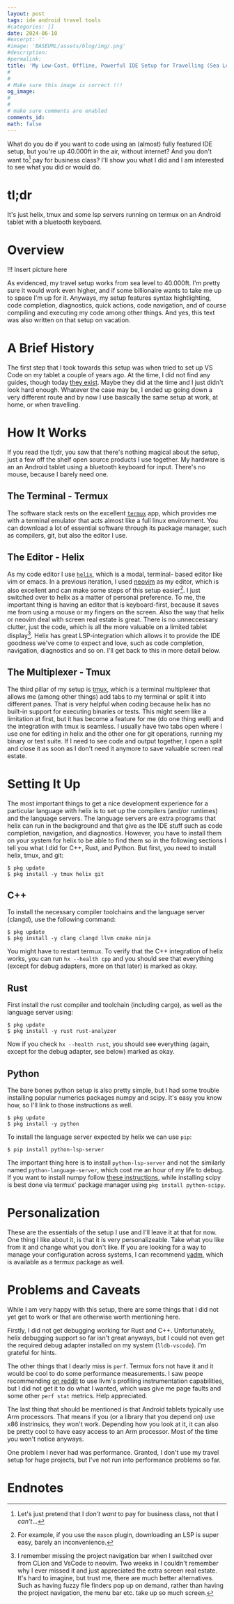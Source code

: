 ```yaml
---
layout: post
tags: ide android travel tools
#categories: []
date: 2024-06-10
#excerpt: ''
#image: 'BASEURL/assets/blog/img/.png'
#description:
#permalink:
title: 'My Low-Cost, Offline, Powerful IDE Setup for Travelling (Sea Level to 40.000ft)'
#
#
# Make sure this image is correct !!!
og_image: 
#
#
# make sure comments are enabled
comments_id: 
math: false
---
```


What do you do if you want to code using an (almost) fully featured IDE setup, but
you're up 40.000ft in the air, without internet? And you don't want to[^dont-want-to] pay for
business class? I'll show you what I did and I am interested to see what you did
or would do.

# tl;dr

It's just helix, tmux and some lsp servers running on termux on an Android
tablet with a bluetooth keyboard.

# Overview

!!! Insert picture here

As evidenced, my travel setup works from sea level to 40.000ft. I'm pretty sure
it would work even higher, and if some billionaire wants to take me up to space
I'm up for it. Anyways, my setup features syntax hightlighting, code completion,
diagnostics, quick actions, code navigation, and of course compiling and executing my code
among other things. And yes, this text was also written on that setup on vacation.


# A Brief History

The first step that I took towards this setup was when tried to set up VS Code on my 
tablet a couple of years ago. At the time, I did not find any guides, though today
[they exist](https://www.codewithharry.com/blogpost/install-vs-code-in-android/). Maybe
they did at the time and I just didn't look hard enough. Whatever the case may be,
I ended up going down a very different route and by now I use basically the same
setup at work, at home, or when travelling. 

# How It Works

If you read the tl;dr, you saw that there's nothing magical about the setup, just
a few off the shelf open source products I use together. My hardware is an an
Android tablet using a bluetooth keyboard for input. There's no mouse, because I
barely need one.

## The Terminal - Termux

The software stack rests on the excellent [`termux`](https://termux.dev/en/)
app, which provides me with a terminal emulator that acts almost like a full linux environment.
You can download a lot of essential software through its package manager, such
as compilers, git, but also the editor I use.

## The Editor - Helix

As my code editor I use [`helix`](https://helix-editor.com/), which is a modal, terminal-
based editor like vim or emacs. In a previous iteration, I used [neovim](https://neovim.io/)
as my editor, which is also excellent and can make some steps of this setup easier[^lsps-neovim].
I just switched over to helix as a matter of personal preference. To me, the important
thing is having an editor that is keyboard-first, because it saves me from using a mouse
or my fingers on the screen. Also the way that helix or neovim deal with screen
real estate is great. There is no unneccessary clutter, just the code, which is all
the more valuable on a limited tablet display[^sidebar]. Helix has great LSP-integration which
allows it to provide the IDE goodness we've come to expect and love, such as code completion,
navigation, diagnostics and so on. I'll get back to this in more detail below.

## The Multiplexer - Tmux

The third pillar of my setup is [tmux](https://github.com/tmux/tmux/wiki), which
is a terminal multiplexer that allows me (among other things) add tabs to my terminal
or split it into different panes. That is very helpful when coding because helix
has no built-in support for executing binaries or tests. This might seem like a
limitation at first, but it has become a feature for me (do one thing well) and
the integration with tmux is seamless. I usually have two tabs open where
I use one for editing in helix and the other one for git operations, running my
binary or test suite. If I need to see code and output together, I open a split and close
it as soon as I don't need it anymore to save valuable screen real estate.

# Setting It Up

The most important things to get a nice development experience for a particular
language with helix is to set up the compilers (and/or runtimes) and the language
servers. The language servers are extra programs that helix can run in the background
and that give as the IDE stuff such as code completion, navigation, and diagnostics.
However, you have to install them on your system for helix to be able to find them
so in the following sections I tell you what I did for C++, Rust, and Python.
But first, you need to install helix, tmux, and git:

```shell
$ pkg update
$ pkg install -y tmux helix git
```

## C++

To install the necessary compiler toolchains and the language server (clangd),
use the following command:

```shell
$ pkg update
$ pkg install -y clang clangd llvm cmake ninja
```

You might have to restart termux. To verify that the C++ integration of helix
works, you can run `hx --health cpp` and you should see that everything (except
for debug adapters, more on that later) is marked as okay.

## Rust 

First install the rust compiler and toolchain (including cargo), as well as the
language server using: 

```shell
$ pkg update
$ pkg install -y rust rust-analyzer
```

Now if you check `hx --health rust`, you should see everything (again, except for
the debug adapter, see below) marked as okay.

## Python

The bare bones python setup is also pretty simple, but I had some trouble installing
popular numerics packages numpy and scipy. It's easy you know how, so I'll link
to those instructions as well.

```shell
$ pkg update
$ pkg install -y python
```

To install the language server expected by helix we can use `pip`:

```shell
$ pip install python-lsp-server
```

The important thing here is to install `python-lsp-server` and not the similarly
named `python-language-server`, which cost me an hour of my life to debug. If you
want to install numpy follow [these instructions](https://github.com/termux/termux-packages/discussions/19126),
while installing scipy is best done via termux' package manager using
`pkg install python-scipy`.

# Personalization

These are the essentials of the setup I use and I'll leave it at that for now. One thing
I like about it, is that it is very personalizeable. Take what you like from it and
change what you don't like. If you are looking for a way to manage your configuration
across systems, I can recommend [yadm](https://yadm.io/), which is available as
a termux package as well.

# Problems and Caveats

While I am very happy with this setup, there are some things that I did not yet
get to work or that are otherwise worth mentioning here.

Firstly, I did not get debugging working for Rust and C++. Unfortunately,
helix debugging support so far isn't great anyways, but I could not even get the required
debug adapter installed on my system (`lldb-vscode`). I'm grateful for hints.

The other things that I dearly miss is `perf`. Termux fors not have it and it
would be cool to do some performance measurements. I saw peope recommending
[on reddit](https://www.reddit.com/r/termux/comments/1c333l3/has_someone_gotten_perf_working/)
to use llvm's profiling instrumentation capabilities, but I did not get it to do
what I wanted, which was give me page faults and some other `perf stat` metrics.
Help appreciated.

The last thing that should be mentioned is that Android tablets typically use
Arm processors. That means if you (or a library that you depend on) use x86 instrinsics,
they won't work. Depending how you look at it, it can also be pretty cool
to have easy access to an Arm processor. Most of the time you won't notice anyways.

One problem I never had was performance. Granted, I don't use my travel setup
for huge projects, but I've not run into performance problems so far.

# Endnotes

[^dont-want-to]: Let's just pretend that I _don't want_ to pay for business class, not that I _can't_...
[^lsps-neovim]: For example, if you use the `mason` plugin, downloading an LSP is super easy, barely an inconvenience.
[^sidebar]: I remember missing the project navigation bar when I switched over from CLion and VsCode to neovim. Two weeks in I couldn't remember why I ever missed it and just appreciated the extra screen real estate. It's hard to imagine, but trust me, there are much better alternatives. Such as having fuzzy file finders pop up on demand, rather than having the project navigation, the menu bar etc. take up so much screen.
